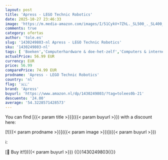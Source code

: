 ```yaml
---
layout: post
title: 'Apress - LEGO Technic Robotics'
date: 2025-10-27 23:46:33
image: 'https://m.media-amazon.com/images/I/51CykV+7ZhL._SL500_._SL400_.jpg'
comments: true
category: ofertas
author: 'tole.es'
slug: '1430249803-nl Apress - LEGO Technic Robotics'
sku: '1430249803-nl'
tags: [ 'Boeken','Computerhardware & doe-het-zelf','Computers & internet','Computertechnologie','Engelstalige boeken','Featured Categories','Hobbys, kunstnijverheid & huis','Industriële, operationele & productiesystemen','Kunstnijverheid & hobby speelgoed & model','Kunstnijverheid & hobbys','Robotica','Studieboeken & studiegidsen','Studieboeken computertechnologie','Studieboeken voor hoger onderwijs','Techniek','Techniek & transport','apress','🇳🇱', ]
actualPrice: 56.99 EUR
currency: EUR
price: 56.99
comparePrice: 74.99 EUR
prodname: 'Apress - LEGO Technic Robotics'
country: 'nl'
flag: '🇳🇱'
brand: 'Apress'
buyurl: 'https://www.amazon.nl/dp/1430249803/?tag=tolees0b-21'
descuento: '24.00'
average: '54.3228571428573'
---
```


You can find [{{< param title >}}]({{< param buyurl >}}) with a discount here:

[![{{< param prodname >}}]({{< param image >}})]({{< param buyurl >}})

ℹ️:


[🛒 Buy it!!]({{< param buyurl >}})
{{<world>}}1430249803{{</world>}}
